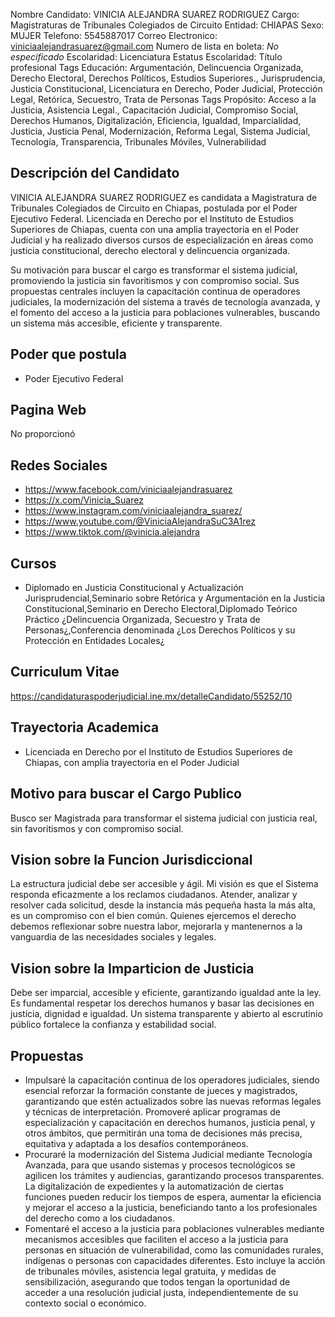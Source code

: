 Nombre Candidato: VINICIA ALEJANDRA SUAREZ RODRIGUEZ
Cargo: Magistraturas de Tribunales Colegiados de Circuito
Entidad: CHIAPAS
Sexo: MUJER
Telefono: 5545887017
Correo Electronico: viniciaalejandrasuarez@gmail.com
Numero de lista en boleta: *No especificado*
Escolaridad: Licenciatura
Estatus Escolaridad: Título profesional
Tags Educación: Argumentación, Delincuencia Organizada, Derecho Electoral, Derechos Políticos, Estudios Superiores., Jurisprudencia, Justicia Constitucional, Licenciatura en Derecho, Poder Judicial, Protección Legal, Retórica, Secuestro, Trata de Personas
Tags Propósito: Acceso a la Justicia, Asistencia Legal., Capacitación Judicial, Compromiso Social, Derechos Humanos, Digitalización, Eficiencia, Igualdad, Imparcialidad, Justicia, Justicia Penal, Modernización, Reforma Legal, Sistema Judicial, Tecnología, Transparencia, Tribunales Móviles, Vulnerabilidad


## Descripción del Candidato 

VINICIA ALEJANDRA SUAREZ RODRIGUEZ es candidata a Magistratura de Tribunales Colegiados de Circuito en Chiapas, postulada por el Poder Ejecutivo Federal. Licenciada en Derecho por el Instituto de Estudios Superiores de Chiapas, cuenta con una amplia trayectoria en el Poder Judicial y ha realizado diversos cursos de especialización en áreas como justicia constitucional, derecho electoral y delincuencia organizada.

Su motivación para buscar el cargo es transformar el sistema judicial, promoviendo la justicia sin favoritismos y con compromiso social. Sus propuestas centrales incluyen la capacitación continua de operadores judiciales, la modernización del sistema a través de tecnología avanzada, y el fomento del acceso a la justicia para poblaciones vulnerables, buscando un sistema más accesible, eficiente y transparente.


## Poder que postula

- Poder Ejecutivo Federal


## Pagina Web

No proporcionó


## Redes Sociales

- https://www.facebook.com/viniciaalejandrasuarez
- https://x.com/Vinicia_Suarez
- https://www.instagram.com/viniciaalejandra_suarez/
- https://www.youtube.com/@ViniciaAlejandraSuC3A1rez
- https://www.tiktok.com/@vinicia.alejandra


## Cursos

- Diplomado en Justicia Constitucional y Actualización Jurisprudencial,Seminario sobre Retórica y Argumentación en la Justicia Constitucional,Seminario en Derecho Electoral,Diplomado Teórico Práctico ¿Delincuencia Organizada, Secuestro y Trata de Personas¿,Conferencia denominada ¿Los Derechos Políticos y su Protección en Entidades Locales¿


## Curriculum Vitae

https://candidaturaspoderjudicial.ine.mx/detalleCandidato/55252/10


## Trayectoria Academica

- Licenciada en Derecho por el Instituto de Estudios Superiores de Chiapas, con amplia trayectoria en el Poder Judicial


## Motivo para buscar el Cargo Publico

Busco ser Magistrada para transformar el sistema judicial con justicia real, sin favoritismos y con compromiso social.


## Vision sobre la Funcion Jurisdiccional

La estructura judicial debe ser accesible y ágil. Mi visión es que el Sistema responda eficazmente a los reclamos ciudadanos. Atender, analizar y resolver cada solicitud, desde la instancia más pequeña hasta la más alta, es un compromiso con el bien común. Quienes ejercemos el derecho debemos reflexionar sobre nuestra labor, mejorarla y mantenernos a la vanguardia de las necesidades sociales y legales.


## Vision sobre la Imparticion de Justicia

Debe ser imparcial, accesible y eficiente, garantizando igualdad ante la ley. Es fundamental respetar los derechos humanos y basar las decisiones en justicia, dignidad e igualdad. Un sistema transparente y abierto al escrutinio público fortalece la confianza y estabilidad social.


## Propuestas

- Impulsaré la capacitación continua de los operadores judiciales, siendo esencial reforzar la formación constante de jueces y magistrados, garantizando que estén actualizados sobre las nuevas reformas legales y técnicas de interpretación. Promoveré aplicar programas de especialización y capacitación en derechos humanos, justicia penal, y otros ámbitos, que permitirán una toma de decisiones más precisa, equitativa y adaptada a los desafíos contemporáneos.
- Procuraré la modernización del Sistema Judicial mediante Tecnología Avanzada, para que usando sistemas y procesos tecnológicos se agilicen los trámites y audiencias, garantizando procesos transparentes. La digitalización de expedientes y la automatización de ciertas funciones pueden reducir los tiempos de espera, aumentar la eficiencia y mejorar el acceso a la justicia, beneficiando tanto a los profesionales del derecho como a los ciudadanos.
- Fomentaré el acceso a la justicia para poblaciones vulnerables mediante mecanismos accesibles que faciliten el acceso a la justicia para personas en situación de vulnerabilidad, como las comunidades rurales, indígenas o personas con capacidades diferentes. Esto incluye la acción de tribunales móviles, asistencia legal gratuita, y medidas de sensibilización, asegurando que todos tengan la oportunidad de acceder a una resolución judicial justa, independientemente de su contexto social o económico.

